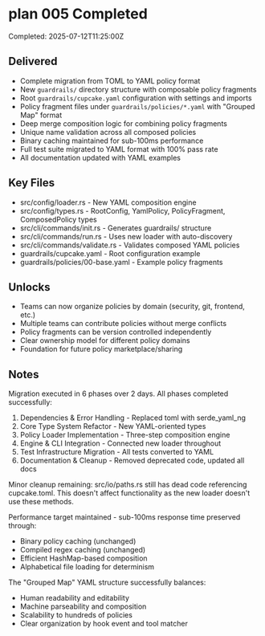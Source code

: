 # plan 005 Completed

Completed: 2025-07-12T11:25:00Z

## Delivered

- Complete migration from TOML to YAML policy format
- New `guardrails/` directory structure with composable policy fragments
- Root `guardrails/cupcake.yaml` configuration with settings and imports
- Policy fragment files under `guardrails/policies/*.yaml` with "Grouped Map" format
- Deep merge composition logic for combining policy fragments
- Unique name validation across all composed policies
- Binary caching maintained for sub-100ms performance
- Full test suite migrated to YAML format with 100% pass rate
- All documentation updated with YAML examples

## Key Files

- src/config/loader.rs - New YAML composition engine
- src/config/types.rs - RootConfig, YamlPolicy, PolicyFragment, ComposedPolicy types
- src/cli/commands/init.rs - Generates guardrails/ structure
- src/cli/commands/run.rs - Uses new loader with auto-discovery
- src/cli/commands/validate.rs - Validates composed YAML policies
- guardrails/cupcake.yaml - Root configuration example
- guardrails/policies/00-base.yaml - Example policy fragments

## Unlocks

- Teams can now organize policies by domain (security, git, frontend, etc.)
- Multiple teams can contribute policies without merge conflicts
- Policy fragments can be version controlled independently
- Clear ownership model for different policy domains
- Foundation for future policy marketplace/sharing

## Notes

Migration executed in 6 phases over 2 days. All phases completed successfully:
1. Dependencies & Error Handling - Replaced toml with serde_yaml_ng
2. Core Type System Refactor - New YAML-oriented types
3. Policy Loader Implementation - Three-step composition engine
4. Engine & CLI Integration - Connected new loader throughout
5. Test Infrastructure Migration - All tests converted to YAML
6. Documentation & Cleanup - Removed deprecated code, updated all docs

Minor cleanup remaining: src/io/paths.rs still has dead code referencing cupcake.toml.
This doesn't affect functionality as the new loader doesn't use these methods.

Performance target maintained - sub-100ms response time preserved through:
- Binary policy caching (unchanged)
- Compiled regex caching (unchanged)
- Efficient HashMap-based composition
- Alphabetical file loading for determinism

The "Grouped Map" YAML structure successfully balances:
- Human readability and editability
- Machine parseability and composition
- Scalability to hundreds of policies
- Clear organization by hook event and tool matcher